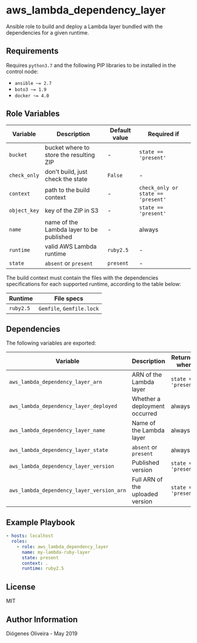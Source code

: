 # aws_lambda_dependency_layer

Ansible role to build and deploy a Lambda layer bundled with the dependencies
for a given runtime.

## Requirements

Requires `python3.7` and the following PIP libraries to be installed in the
control node:

- `ansible ~= 2.7`
- `boto3 ~= 1.9`
- `docker ~= 4.0`

## Role Variables

| Variable     | Description                              | Default value | Required if                        |
| ------------ | ---------------------------------------- | ------------- | ---------------------------------- |
| `bucket`     | bucket where to store the resulting ZIP  | -             | `state == 'present'`               |
| `check_only` | don't build, just check the state        | `False`       | -                                  |
| `context`    | path to the build context                | -             | `check_only or state == 'present'` |
| `object_key` | key of the ZIP in S3                     | -             | `state == 'present'`               |
| `name`       | name of the Lambda layer to be published | -             | always                             |
| `runtime`    | valid AWS Lambda runtime                 | `ruby2.5`     | -                                  |
| `state`      | `absent` or `present`                    | `present`     | -                                  |

The build context must contain the files with the dependencies specifications
for each supported runtime, according to the table below:

| Runtime   | File specs                |
| --------- | ------------------------- |
| `ruby2.5` | `Gemfile`, `Gemfile.lock` |

## Dependencies

The following variables are exported:

| Variable                                  | Description                      | Returned when        |
| ----------------------------------------- | -------------------------------- | -------------------- |
| `aws_lambda_dependency_layer_arn`         | ARN of the Lambda layer          | `state == 'present'` |
| `aws_lambda_dependency_layer_deployed`    | Whether a deployment occurred    | always               |
| `aws_lambda_dependency_layer_name`        | Name of the Lambda layer         | always               |
| `aws_lambda_dependency_layer_state`       | `absent` or `present`            | always               |
| `aws_lambda_dependency_layer_version`     | Published version                | `state == 'present'` |
| `aws_lambda_dependency_layer_version_arn` | Full ARN of the uploaded version | `state == 'present'` |

## Example Playbook

```yaml
- hosts: localhost
  roles:
    - role: aws_lambda_dependency_layer
      name: my-lambda-ruby-layer
      state: present
      context: .
      runtime: ruby2.5
```

## License

MIT

## Author Information

Diógenes Oliveira - May 2019
